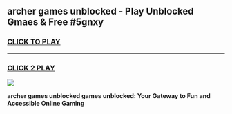 
## archer games unblocked - Play Unblocked Gmaes & Free #5gnxy
<h3>
<a href="https://premium.freeplayer.one?title=archer_games_unblocked&ref=03M">CLICK TO PLAY</a></h3>
<hr>

<h3>
<a href="https://premium.freeplayer.one?title=archer_games_unblocked&ref=03M">CLICK 2 PLAY</a>
  
</h3>

<a href="https://premium.freeplayer.one?title=archer_games_unblocked&ref=03M"><img src="https://clearcache.store/games.png"></a>


**archer games unblocked games unblocked: Your Gateway to Fun and Accessible Online Gaming**
